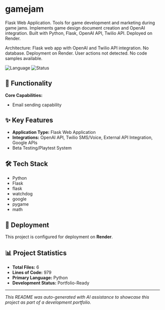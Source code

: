 # gamejam

Flask Web Application. Tools for game development and marketing during game jams. Implements game design document creation and OpenAI integration. Built with Python, Flask, OpenAI API, Twilio API. Deployed on Render.

Architecture: Flask web app with OpenAI and Twilio API integration. No database. Deployment on Render. User actions not detected. No code samples available.

![Language](https://img.shields.io/badge/language-Python-blue)
![Status](https://img.shields.io/badge/status-Portfolio-Ready-green)

## 🎯 Functionality

**Core Capabilities:**
- Email sending capability

## ✨ Key Features

- **Application Type:** Flask Web Application
- **Integrations:** OpenAI API, Twilio SMS/Voice, External API Integration, Google APIs
- Beta Testing/Playtest System

## 🛠️ Tech Stack

- Python
- Flask
- flask
- watchdog
- google
- pygame
- math

## 🚀 Deployment

This project is configured for deployment on **Render**.

## 📊 Project Statistics

- **Total Files:** 6
- **Lines of Code:** 979
- **Primary Language:** Python
- **Development Status:** Portfolio-Ready

---

*This README was auto-generated with AI assistance to showcase this project as part of a development portfolio.*